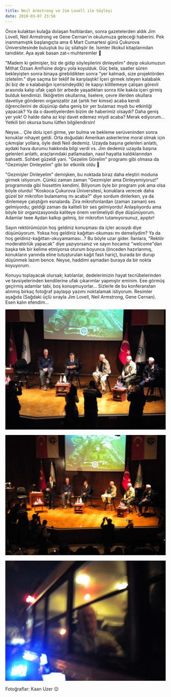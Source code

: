 ```yaml
---
title: Neil Armstrong ve Jim Lovell ile Söyleşi
date: 2010-03-07 23:58
---
```


Önce kulaktan kulağa dolaşan fısıltılardan, sonra gazetelerden aldık Jim Lovell, Neil Armstrong ve Gene Cernan'ın okulumuza geleceği haberini. Pek inanmamıştık başlangıçta ama 6 Mart Cumartesi günü Çukurova Üniversitesinde buluştuk bu üç silahşör ile. İsimler ilkokul kitaplarından tanıdıktır. Aya ayak basan zat-ı muhteremler 🙂

<!--more-->
"Madem ki gelmişler, biz de gidip söyleşilerini dinleyelim" deyip okulumuzun Mithat Özsan Amfisine doğru yola koyulduk. Güç bela, saatler süren bekleyişten sonra binaya girebildikten sonra "yer kalmadı, size projektörden izletelim." diye saçma bir teklif ile karşılaştık! İçeri girmek isteyen kalabalık (ki biz de o kalabalığın içerisindeydik) ile kapıyı kilitlemeye çalışan görevli arasında kalıp ufak çaplı bir arbede yaşadıktan sonra itile kakıla içeri girmiş bulduk kendimizi. İlköğretim okullarına, liselere, çevre illerden okullara davetiye gönderen organizatör zat (artık her kimse) acaba kendi öğrencilerini de düşünüp daha geniş bir yer bulamaz mıydı bu etkinliği yapacak? Ya da o davetiyelerden bizim de haberimiz olsaydı? Daha geniş yer yok! O halde daha az kişi davet edemez miydi acaba? Merak ediyorum... Yetkili biri okursa bunu lütfen bilgilendirsin!

Neyse... Çile dolu içeri girme, yer bulma ve bekleme serüveninden sonra konuklar nihayet geldi. Orta doğudaki Amerikan askerlerine moral olmak için çıkmışlar yollara, öyle dedi Neil dedemiz. Uzayda başına gelenleri anlattı, aydaki hava durumu hakkında bilgi verdi vs. Jim dedemiz uzayda başına gelenleri anlattı, araçlarındaki patlamadan, nasıl hayatta kaldıklarından bahsetti. Sohbet güzeldi yani. "Gezelim Görelim" programı gibi olmasa da "Gezmişler Dinleyelim"  gibi bir etkinlik oldu 🙂

"Gezmişler Dinleyelim" demişken, bu noktada biraz daha eleştiri moduna girmek istiyorum. Çünkü zaman zaman "Gezmişler ama Dinleyemiyoruz!" programında gibi hissettim kendimi. Biliyorum öyle bir program yok ama olsa böyle olurdu! "Koskoca Çukurova Üniversitesi, konuklara verecek daha güzel bir mikrofon bulamamış mı acaba?" diye sordum dinlerken, ya da dinlemeye çalıştığım esnalarda. Zira mikrofonlardan (zaman zaman) ses gelmiyordu; geldiği zaman da kaliteli bir ses gelmiyordu! Anlaşılıyordu ama böyle bir organizasyonda kaliteye önem verilmeliydi diye düşünüyorum. Adamlar teee Aydan kalkıp gelmiş, bir mikrofon tutamıyorsunuz, ayıptır!

Sayın rektörümüzün hoş geldiniz konuşması da içler acısıydı diye düşünüyorum. Yoksa hoş geldiniz kağıttan-okuması mı demeliydim? Ya da hoş geldiniz-kağıttan-okuyamaması...? Bu böyle uzar gider. İlanlara, "Rektör moderatörlük yapacak" diye yazıyorsanız ve sayın hocamız "welcome"dan başka tek bir kelime etmiyorsa oturum boyunca (önceden hazırlanmış, konukların yanında eline tutuşturulan kağıt faslı hariç), burada bir durup düşünmek lazım bence. Neyse, haddimi aşmadan buraya da bir nokta koyuyorum.

Konuyu toplayacak olursak; katılanlar, dedelerimizin hayat tecrübelerinden ve tavsiyelerinden kendilerine ufak çıkarımlar yapmıştır eminim. Eee görmüş geçirmiş adamlar tabi, boş konuşmuyorlar... Sizlerle de bu konferanstan alınmış birkaç fotoğraf paylaşıp yazımı noktalamak istiyorum. Resimler aşağıda (Sağdaki üçlü sırayla Jim Lovell, Neil Armstrong, Gene Cernan). Esen kalın efendim...

![neil_jim_cu](/uploads/2010/03/neil_jim_cu_1.jpg)

![neil_jim_cu](/uploads/2010/03/neil_jim_cu_2.jpg)

![neil_jim_cu](/uploads/2010/03/neil_jim_cu_3.jpg)

Fotoğraflar: Kaan Uzer 😉
